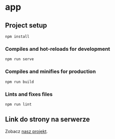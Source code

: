 # app

## Project setup
```
npm install
```

### Compiles and hot-reloads for development
```
npm run serve
```

### Compiles and minifies for production
```
npm run build
```

### Lints and fixes files
```
npm run lint
```

## Link do strony na serwerze
Zobacz [nasz projekt](http://www.apphh.ezyro.com).
